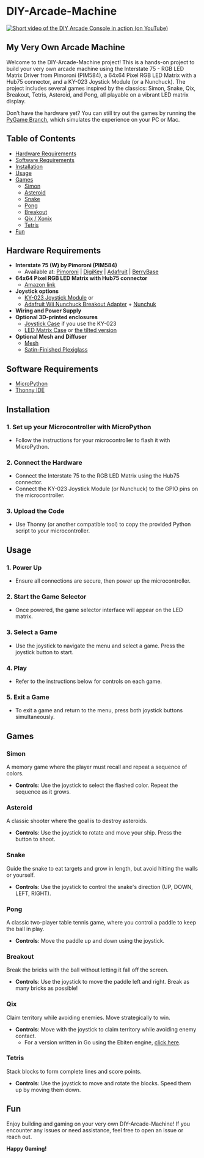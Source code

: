 # DIY-Arcade-Machine

[![Short video of the DIY Arcade Console in action (on YouTube)](https://img.youtube.com/vi/3mumzf_0GiM/0.jpg)](https://www.youtube.com/watch?v=3mumzf_0GiM)

## My Very Own Arcade Machine

Welcome to the DIY-Arcade-Machine project! This is a hands-on project to build your very own arcade machine using the Interstate 75 - RGB LED Matrix Driver from Pimoroni (PIM584), a 64x64 Pixel RGB LED Matrix with a Hub75 connector, and a KY-023 Joystick Module (or a Nunchuck). The project includes several games inspired by the classics: Simon, Snake, Qix, Breakout, Tetris, Asteroid, and Pong, all playable on a vibrant LED matrix display.

Don’t have the hardware yet? You can still try out the games by running the [PyGame Branch](https://github.com/SimonWaldherr/DIY-Arcade-Machine/tree/pygame), which simulates the experience on your PC or Mac.

## Table of Contents

- [Hardware Requirements](#hardware-requirements)
- [Software Requirements](#software-requirements)
- [Installation](#installation)
- [Usage](#usage)
- [Games](#games)
  - [Simon](#simon)
  - [Asteroid](#asteroid)
  - [Snake](#snake)
  - [Pong](#pong)
  - [Breakout](#breakout)
  - [Qix / Xonix](#qix)
  - [Tetris](#tetris)
- [Fun](#fun)

## Hardware Requirements

- **Interstate 75 (W) by Pimoroni (PIM584)**
  - Available at: [Pimoroni](https://shop.pimoroni.com/products/interstate-75?variant=39443584417875) | [DigiKey](https://www.digikey.de/de/products/detail/pimoroni-ltd/PIM584/15851385) | [Adafruit](https://www.adafruit.com/product/5342) | [BerryBase](https://www.berrybase.de/pimoroni-interstate-75-controller-fuer-led-matrizen)
- **64x64 Pixel RGB LED Matrix with Hub75 connector**  
  - [Amazon link](https://amzn.to/3Yadyhh)
- **Joystick options**  
  - [KY-023 Joystick Module](https://www.az-delivery.de/products/joystick-modul) or  
  - [Adafruit Wii Nunchuck Breakout Adapter](https://www.berrybase.de/adafruit-wii-nunchuck-breakout-adapter) + [Nunchuk](https://www.amazon.de/dp/B0D4V5JC71)
- **Wiring and Power Supply**
- **Optional 3D-printed enclosures**  
  - [Joystick Case](https://www.thingiverse.com/thing:700346) if you use the KY-023  
  - [LED Matrix Case](https://www.thingiverse.com/thing:6751325) or [the tilted version](https://www.thingiverse.com/thing:6781604)
- **Optional Mesh and Diffuser**  
  - [Mesh](https://www.thingiverse.com/thing:6751323)  
  - [Satin-Finished Plexiglass](https://acrylglas-shop.com/plexiglas-gs-led-9h04-sc-black-white-hinterleuchtung-3-mm-staerke)

## Software Requirements

- [MicroPython](https://github.com/pimoroni/pimoroni-pico/releases/download/v1.23.0-1/pico-v1.23.0-1-pimoroni-micropython.uf2)
- [Thonny IDE](https://thonny.org/)

## Installation

### 1. Set up your Microcontroller with MicroPython
- Follow the instructions for your microcontroller to flash it with MicroPython.

### 2. Connect the Hardware
- Connect the Interstate 75 to the RGB LED Matrix using the Hub75 connector.
- Connect the KY-023 Joystick Module (or Nunchuck) to the GPIO pins on the microcontroller.

### 3. Upload the Code
- Use Thonny (or another compatible tool) to copy the provided Python script to your microcontroller.

## Usage

### 1. Power Up
- Ensure all connections are secure, then power up the microcontroller.

### 2. Start the Game Selector
- Once powered, the game selector interface will appear on the LED matrix.

### 3. Select a Game
- Use the joystick to navigate the menu and select a game. Press the joystick button to start.

### 4. Play
- Refer to the instructions below for controls on each game.

### 5. Exit a Game
- To exit a game and return to the menu, press both joystick buttons simultaneously.

## Games

### Simon
A memory game where the player must recall and repeat a sequence of colors.
- **Controls**: Use the joystick to select the flashed color. Repeat the sequence as it grows.

### Asteroid
A classic shooter where the goal is to destroy asteroids.
- **Controls**: Use the joystick to rotate and move your ship. Press the button to shoot.

### Snake
Guide the snake to eat targets and grow in length, but avoid hitting the walls or yourself.
- **Controls**: Use the joystick to control the snake's direction (UP, DOWN, LEFT, RIGHT).

### Pong
A classic two-player table tennis game, where you control a paddle to keep the ball in play.
- **Controls**: Move the paddle up and down using the joystick.

### Breakout
Break the bricks with the ball without letting it fall off the screen.
- **Controls**: Use the joystick to move the paddle left and right. Break as many bricks as possible!

### Qix
Claim territory while avoiding enemies. Move strategically to win.
- **Controls**: Move with the joystick to claim territory while avoiding enemy contact.  
  - For a version written in Go using the Ebiten engine, [click here](https://github.com/SimonWaldherr/golang-examples/blob/master/non-std-lib/ebiten-qix.go).

### Tetris
Stack blocks to form complete lines and score points.
- **Controls**: Use the joystick to move and rotate the blocks. Speed them up by moving them down.

## Fun

Enjoy building and gaming on your very own DIY-Arcade-Machine! If you encounter any issues or need assistance, feel free to open an issue or reach out.

**Happy Gaming!**

